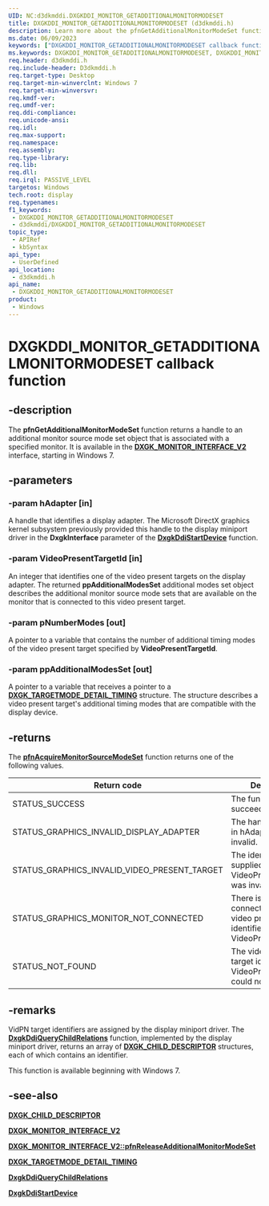 ```yaml
---
UID: NC:d3dkmddi.DXGKDDI_MONITOR_GETADDITIONALMONITORMODESET
title: DXGKDDI_MONITOR_GETADDITIONALMONITORMODESET (d3dkmddi.h)
description: Learn more about the pfnGetAdditionalMonitorModeSet function.
ms.date: 06/09/2023
keywords: ["DXGKDDI_MONITOR_GETADDITIONALMONITORMODESET callback function"]
ms.keywords: DXGKDDI_MONITOR_GETADDITIONALMONITORMODESET, DXGKDDI_MONITOR_GETADDITIONALMONITORMODESET callback, VidPnFunctions_c86b07fb-c73c-4990-86a0-15c93ba7e2dd.xml, d3dkmddi/pfnGetAdditionalMonitorModeSet, display.dxgk_monitor_interface_v2_pfngetadditionalmonitormodeset, pfnGetAdditionalMonitorModeSet, pfnGetAdditionalMonitorModeSet callback function [Display Devices]
req.header: d3dkmddi.h
req.include-header: D3dkmddi.h
req.target-type: Desktop
req.target-min-winverclnt: Windows 7
req.target-min-winversvr: 
req.kmdf-ver: 
req.umdf-ver: 
req.ddi-compliance: 
req.unicode-ansi: 
req.idl: 
req.max-support: 
req.namespace: 
req.assembly: 
req.type-library: 
req.lib: 
req.dll: 
req.irql: PASSIVE_LEVEL
targetos: Windows
tech.root: display
req.typenames: 
f1_keywords:
 - DXGKDDI_MONITOR_GETADDITIONALMONITORMODESET
 - d3dkmddi/DXGKDDI_MONITOR_GETADDITIONALMONITORMODESET
topic_type:
 - APIRef
 - kbSyntax
api_type:
 - UserDefined
api_location:
 - d3dkmddi.h
api_name:
 - DXGKDDI_MONITOR_GETADDITIONALMONITORMODESET
product:
 - Windows
---
```


# DXGKDDI_MONITOR_GETADDITIONALMONITORMODESET callback function

## -description

The **pfnGetAdditionalMonitorModeSet** function returns a handle to an additional monitor source mode set object that is associated with a specified monitor. It is available in the [**DXGK_MONITOR_INTERFACE_V2**](ns-d3dkmddi-_dxgk_monitor_interface_v2.md) interface, starting in Windows 7.

## -parameters

### -param hAdapter [in]

A handle that identifies a display adapter. The Microsoft DirectX graphics kernel subsystem previously provided this handle to the display miniport driver in the **DxgkInterface** parameter of the [**DxgkDdiStartDevice**](../dispmprt/nc-dispmprt-dxgkddi_start_device.md) function.

### -param VideoPresentTargetId [in]

An integer that identifies one of the video present targets on the display adapter. The returned **ppAdditionalModesSet** additional modes set object describes the additional monitor source mode sets that are available on the monitor that is connected to this video present target.

### -param pNumberModes [out]

A pointer to a variable that contains the number of additional timing modes of the video present target specified by **VideoPresentTargetId**.

### -param ppAdditionalModesSet [out]

A pointer to a variable that receives a pointer to a [**DXGK_TARGETMODE_DETAIL_TIMING**](../d3dkmdt/ns-d3dkmdt-_dxgk_targetmode_detail_timing.md) structure. The structure describes a video present target's additional timing modes that are compatible with the display device.

## -returns

The [**pfnAcquireMonitorSourceModeSet**](nc-d3dkmddi-dxgkddi_monitor_acquiremonitorsourcemodeset.md) function returns one of the following values.

|Return code|Description|
|--- |--- |
|STATUS_SUCCESS|The function succeeded.|
|STATUS_GRAPHICS_INVALID_DISPLAY_ADAPTER|The handle supplied in hAdapter was invalid.|
|STATUS_GRAPHICS_INVALID_VIDEO_PRESENT_TARGET|The identifier supplied in VideoPresentTargetId was invalid.|
|STATUS_GRAPHICS_MONITOR_NOT_CONNECTED|There is no monitor connected to the video present target identified by VideoPresentTargetId.|
|STATUS_NOT_FOUND|The video present target identified by VideoPresentTargetId could not be found.|

## -remarks

VidPN target identifiers are assigned by the display miniport driver. The [**DxgkDdiQueryChildRelations**](../dispmprt/nc-dispmprt-dxgkddi_query_child_relations.md) function, implemented by the display miniport driver, returns an array of [**DXGK_CHILD_DESCRIPTOR**](../dispmprt/ns-dispmprt-_dxgk_child_descriptor.md) structures, each of which contains an identifier.

This function is available beginning with Windows 7.

## -see-also

[**DXGK_CHILD_DESCRIPTOR**](../dispmprt/ns-dispmprt-_dxgk_child_descriptor.md)

[**DXGK_MONITOR_INTERFACE_V2**](ns-d3dkmddi-_dxgk_monitor_interface_v2.md)

[**DXGK_MONITOR_INTERFACE_V2::pfnReleaseAdditionalMonitorModeSet**](nc-d3dkmddi-dxgkddi_monitor_releaseadditionalmonitormodeset.md)

[**DXGK_TARGETMODE_DETAIL_TIMING**](../d3dkmdt/ns-d3dkmdt-_dxgk_targetmode_detail_timing.md)

[**DxgkDdiQueryChildRelations**](../dispmprt/nc-dispmprt-dxgkddi_query_child_relations.md)

[**DxgkDdiStartDevice**](../dispmprt/nc-dispmprt-dxgkddi_start_device.md)
